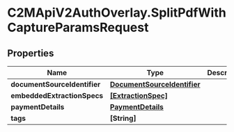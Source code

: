 # C2MApiV2AuthOverlay.SplitPdfWithCaptureParamsRequest

## Properties

Name | Type | Description | Notes
------------ | ------------- | ------------- | -------------
**documentSourceIdentifier** | [**DocumentSourceIdentifier**](DocumentSourceIdentifier.md) |  | 
**embeddedExtractionSpecs** | [**[ExtractionSpec]**](ExtractionSpec.md) |  | 
**paymentDetails** | [**PaymentDetails**](PaymentDetails.md) |  | 
**tags** | **[String]** |  | [optional] 



